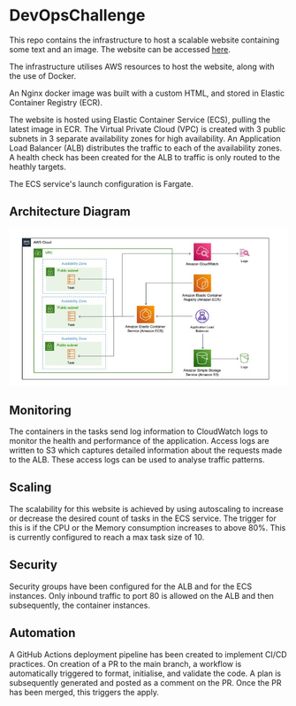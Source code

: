# DevOpsChallenge

This repo contains the infrastructure to host a scalable website containing some text and an image. The website can be accessed [here](http://devopschallenge-alb-ecs-46581156.eu-west-1.elb.amazonaws.com).

The infrastructure utilises AWS resources to host the website, along with the use of Docker.

An Nginx docker image was built with a custom HTML, and stored in Elastic Container Registry (ECR).

The website is hosted using Elastic Container Service (ECS), pulling the latest image in ECR. The Virtual Private Cloud (VPC) is created with 3 public subnets in 3 separate availability zones for high availability. An Application Load Balancer (ALB) distributes the traffic to each of the availability zones. A health check has been created for the ALB to traffic is only routed to the heathly targets.

The ECS service's launch configuration is Fargate.

## Architecture Diagram
![](diagram.jpg)

## Monitoring
The containers in the tasks send log information to CloudWatch logs to monitor the health and performance of the application.
Access logs are written to S3 which captures detailed information about the requests made to the ALB. These access logs can be used to analyse traffic patterns.

## Scaling
The scalability for this website is achieved by using autoscaling to increase or decrease the desired count of tasks in the ECS service. The trigger for this is if the CPU or the Memory consumption increases to above 80%. This is currently configured to reach a max task size of 10.

## Security
Security groups have been configured for the ALB and for the ECS instances. Only inbound traffic to port 80 is allowed on the ALB and then subsequently, the container instances.

## Automation
A GitHub Actions deployment pipeline has been created to implement CI/CD practices. On creation of a PR to the main branch, a workflow is automatically triggered to format, initialise, and validate the code. A plan is subsequently generated and posted as a comment on the PR.
Once the PR has been merged, this triggers the apply.